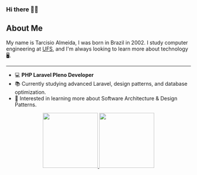 ### Hi there 👋🏾

## About Me
My name is Tarcisio Almeida, I was born in Brazil in 2002. I study computer engineering at [UFS](https://www.ufs.br/), and I'm always looking to learn more about technology 🖥.

***
- 💻 **PHP Laravel Pleno Developer**
- 📚 Currently studying advanced Laravel, design patterns, and database optimization.
- 🚀 Interested in learning more about Software Architecture & Design Patterns.

<div align="center">
  <a href="https://github.com/TarcisioAraujo7">
  <img height="150em" src="https://github-readme-stats.vercel.app/api?username=TarcisioAraujo7&show_icons=true&theme=tokyonight&include_all_commits=true&count_private=true"/>
  <img height="150em" src="https://github-readme-stats.vercel.app/api/top-langs/?username=TarcisioAraujo7&layout=compact&langs_count=7&theme=tokyonight"/>
</div>
